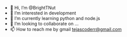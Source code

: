 - 👋 Hi, I’m @BrightTNut
- 👀 I’m interested in development
- 🌱 I’m currently learning python and node.js
- 💞️ I’m looking to collaborate on ...
- 📫 How to reach me by gmail tejascoderr@gmail.com

<!---
BrightTNut/BrightTNut is a ✨ special ✨ repository because its `README.md` (this file) appears on your GitHub profile.
You can click the Preview link to take a look at your changes.
--->
